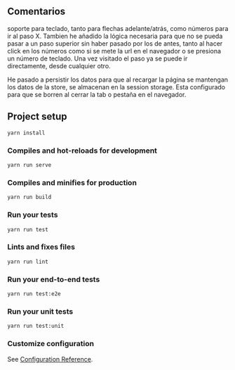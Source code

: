 ## Comentarios

soporte para teclado, tanto para flechas adelante/atrás, como números para ir al paso X. Tambien he añadido la lógica necesaria para que no se pueda pasar a un paso superior sin haber pasado por los de antes, tanto al hacer click en los números como si se mete la url en el navegador o se presiona un número de teclado. Una vez visitado el paso ya se puede ir directamente, desde cualquier otro.

He pasado a persistir los datos para que al recargar la página se mantengan los datos de la store, se almacenan en la session storage. Esta configurado para que se borren al cerrar la tab o pestaña en el navegador.

## Project setup
```
yarn install
```

### Compiles and hot-reloads for development
```
yarn run serve
```

### Compiles and minifies for production
```
yarn run build
```

### Run your tests
```
yarn run test
```

### Lints and fixes files
```
yarn run lint
```

### Run your end-to-end tests
```
yarn run test:e2e
```

### Run your unit tests
```
yarn run test:unit
```

### Customize configuration
See [Configuration Reference](https://cli.vuejs.org/config/).

